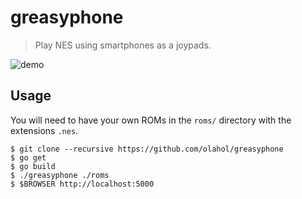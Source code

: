 # greasyphone

> Play NES using smartphones as a joypads.

![demo](https://cdn.rawgit.com/olahol/greasyphone/master/demo.gif "Demo using devtools instead of a mobile cause I couldn't capture anything else.")

## Usage

You will need to have your own ROMs in the `roms/` directory with the extensions `.nes`.

    $ git clone --recursive https://github.com/olahol/greasyphone
    $ go get
    $ go build
    $ ./greasyphone ./roms
    $ $BROWSER http://localhost:5000
